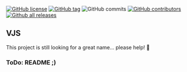 [![GitHub license](https://img.shields.io/github/license/AndTheGodsMadeLove/vjs.svg)](https://github.com/AndTheGodsMadeLove/vjs/blob/master/LICENSE) [![GitHub tag](https://img.shields.io/github/tag/AndTheGodsMadeLove/vjs.svg)](https://GitHub.com/AndTheGodsMadeLove/vjs/tags/) ![GitHub commits](https://img.shields.io/github/commits-since/AndTheGodsMadeLove/vjs/v0.1-alpha.svg) [![GitHub contributors](https://img.shields.io/github/contributors/AndTheGodsMadeLove/vjs.svg)](https://GitHub.com/AndTheGodsMadeLove/vjs/graphs/contributors/) [![Github all releases](https://img.shields.io/github/downloads/AndTheGodsMadeLove/vjs/total.svg)](https://GitHub.com/AndTheGodsMadeLove/vjs/releases/)

## VJS
This project is still looking for a great name... please help! :pray:

### ToDo: README ;)